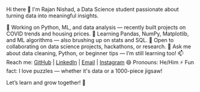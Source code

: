 Hi there 👋
I'm Rajan Nishad, a Data Science student passionate about turning data into meaningful insights.

🔭 Working on Python, ML, and data analysis — recently built projects on COVID trends and housing prices.
🌱 Learning Pandas, NumPy, Matplotlib, and ML algorithms — also brushing up on stats and SQL.
👯 Open to collaborating on data science projects, hackathons, or research.
💬 Ask me about data cleaning, Python, or beginner tips — I’m still learning too!
📫 Reach me:  [GitHub](https://github.com/rajannishad1015  ) | [LinkedIn](https://www.linkedin.com/in/rajanishad/  ) | [Email](rajannishad1018@gmail.com) | [Instagram](https://www.instagram.com/retro.x94/  )
😄 Pronouns: He/Him
⚡ Fun fact: I love puzzles — whether it's data or a 1000-piece jigsaw!

Let’s learn and grow together! 🚀
